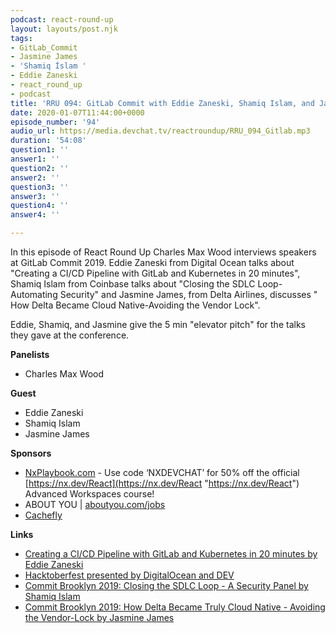 ```yaml
---
podcast: react-round-up
layout: layouts/post.njk
tags:
- GitLab_Commit
- Jasmine James
- 'Shamiq İslam '
- Eddie Zaneski
- react_round_up
- podcast
title: 'RRU 094: GitLab Commit with Eddie Zaneski, Shamiq Islam, and Jasmine James'
date: 2020-01-07T11:44:00+0000
episode_number: '94'
audio_url: https://media.devchat.tv/reactroundup/RRU_094_Gitlab.mp3
duration: '54:08'
question1: ''
answer1: ''
question2: ''
answer2: ''
question3: ''
answer3: ''
question4: ''
answer4: ''

---
```

In this episode of React Round Up Charles Max Wood interviews speakers at GitLab Commit 2019. Eddie Zaneski from Digital Ocean talks about  "Creating a CI/CD Pipeline with GitLab and Kubernetes in 20 minutes", Shamiq Islam from Coinbase talks about  "Closing the SDLC Loop- Automating Security" and Jasmine James, from Delta Airlines, discusses " How Delta Became Cloud Native-Avoiding the Vendor Lock".

Eddie, Shamiq, and Jasmine give the 5 min "elevator pitch" for the talks they gave at the conference. 

**Panelists**

* Charles Max Wood

**Guest**

* Eddie Zaneski
* Shamiq Islam
* Jasmine James

**Sponsors**

* [NxPlaybook.com](http://nxplaybook.com/) - Use code ‘NXDEVCHAT’ for 50% off the official [https://nx.dev/React](https://nx.dev/React "https://nx.dev/React") Advanced Workspaces course!
* ABOUT YOU | [aboutyou.com/jobs](http://aboutyou.com/jobs)
* [Cachefly](https://www.cachefly.com/)

**Links**

* [Creating a CI/CD Pipeline with GitLab and Kubernetes in 20 minutes by Eddie Zaneski](https://www.youtube.com/watch?v=-shvwiBwFVI)
* [Hacktoberfest presented by DigitalOcean and DEV](https://hacktoberfest.digitalocean.com/)
* [Commit Brooklyn 2019: Closing the SDLC Loop - A Security Panel by Shamiq Islam](https://www.youtube.com/watch?v=IxjjsU_2tyU&t=4s "0:04 / 33:55 Commit Brooklyn 2019: Closing the SDLC Loop - A Security Panel")
* [Commit Brooklyn 2019: How Delta Became Truly Cloud Native - Avoiding the Vendor-Lock by Jasmine James](https://www.youtube.com/watch?v=zV_hFcxoN8I "https://www.youtube.com/watch?v=zV_hFcxoN8I")